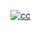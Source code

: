 [![cc](https://static.segmentfault.com/v-5c498373/global/img/creativecommons-cc.svg)](https://creativecommons.org/licenses/by-nc-nd/4.0/)